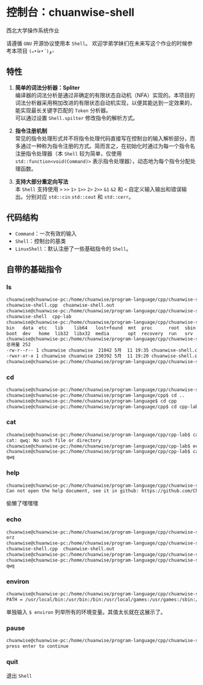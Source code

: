 # 控制台：chuanwise-shell
西北大学操作系统作业

请遵循 `GNU` 开源协议使用本 `Shell`。
欢迎学弟学妹们在未来写这个作业的时候参考本项目 `(๑•̀ㅂ•́)و✧`

## 特性
1. **简单的词法分析器：Spliter**<br>
编译器的词法分析是通过非确定的有限状态自动机（NFA）实现的。本项目的词法分析器采用稍加改进的有限状态自动机实现，以便其能达到一定效果的，能实现最长关键字匹配的 `Token` 分析器。<br>
可以通过设置 `Shell.spilter` 修改指令的解析方式。

1. **指令注册机制**<br>
常见的指令处理形式并不将指令处理代码直接写在控制台的输入解析部分，而多通过一种称为指令注册的方式。简而言之，在初始化时通过为每一个指令名注册指令处理器（本 `Shell` 较为简单，仅使用 `std::function<void(Command)>` 表示指令处理器），动态地为每个指令分配处理函数。

1. **支持大部分重定向写法**<br>
本 `Shell` 支持使用 `>` `>>` `1>` `1>>` `2>` `2>>` `&1` `&2` 和 `<` 自定义输入输出和错误输出。分别对应 `std::cin` `std::cout` 和 `std::cerr`。

## 代码结构
* `Command`：一次有效的输入
* `Shell`：控制台的基类
* `LinuxShell`：默认注册了一些基础指令的 `Shell`。

## 自带的基础指令
### ls
```bash
chuanwise@chuanwise-pc:/home/chuanwise/program-language/cpp/chuanwise-shell$ ls
chuanwise-shell.cpp  chuanwise-shell.out
chuanwise@chuanwise-pc:/home/chuanwise/program-language/cpp/chuanwise-shell$ ls ..
chuanwise-shell  cpp-lab
chuanwise@chuanwise-pc:/home/chuanwise/program-language/cpp/chuanwise-shell$ ls / 
bin   data  etc   lib    lib64   lost+found  mnt  proc      root  sbin  sys  usr
boot  dev   home  lib32  libx32  media       opt  recovery  run   srv   tmp  var
chuanwise@chuanwise-pc:/home/chuanwise/program-language/cpp/chuanwise-shell$ ls -l
总用量 252
-rw-r--r-- 1 chuanwise chuanwise  21042 5月  11 19:35 chuanwise-shell.cpp
-rwxr-xr-x 1 chuanwise chuanwise 230392 5月  11 19:20 chuanwise-shell.out
chuanwise@chuanwise-pc:/home/chuanwise/program-language/cpp/chuanwise-shell$ 
```
### cd
```bash
chuanwise@chuanwise-pc:/home/chuanwise/program-language/cpp/chuanwise-shell$ cd ..
chuanwise@chuanwise-pc:/home/chuanwise/program-language/cpp$ cd ..
chuanwise@chuanwise-pc:/home/chuanwise/program-language$ cd cpp
chuanwise@chuanwise-pc:/home/chuanwise/program-language/cpp$ cd cpp-lab
```
### cat
```bash
chuanwise@chuanwise-pc:/home/chuanwise/program-language/cpp/cpp-lab$ cat qwq 
cat: qwq: No such file or directory
chuanwise@chuanwise-pc:/home/chuanwise/program-language/cpp/cpp-lab$ echo qwq >out
chuanwise@chuanwise-pc:/home/chuanwise/program-language/cpp/cpp-lab$ cat out
qwq
```
### help
```bash
chuanwise@chuanwise-pc:/home/chuanwise/program-language/cpp/chuanwise-shell$ help
Can not open the help document, see it in github: https://github.com/Chuanwise/chuanwise-shell
```
偷懒了嘿嘿嘿
### echo
```bash
chuanwise@chuanwise-pc:/home/chuanwise/program-language/cpp/chuanwise-shell$ echo orz
orz
chuanwise@chuanwise-pc:/home/chuanwise/program-language/cpp/chuanwise-shell$ ls 
chuanwise-shell.cpp  chuanwise-shell.out
chuanwise@chuanwise-pc:/home/chuanwise/program-language/cpp/chuanwise-shell$ echo qwq > out
chuanwise@chuanwise-pc:/home/chuanwise/program-language/cpp/chuanwise-shell$ cat out
qwq
```
### environ
```bash
chuanwise@chuanwise-pc:/home/chuanwise/program-language/cpp/chuanwise-shell$ environ PATH
PATH = /usr/local/bin:/usr/bin:/bin:/usr/local/games:/usr/games:/sbin:/usr/sbin
```
单独输入 `$ environ` 列举所有的环境变量。其值太长就在这展示了。
### pause
```bash
chuanwise@chuanwise-pc:/home/chuanwise/program-language/cpp/chuanwise-shell$ pause
press enter to continue
```
### quit
退出 `Shell`